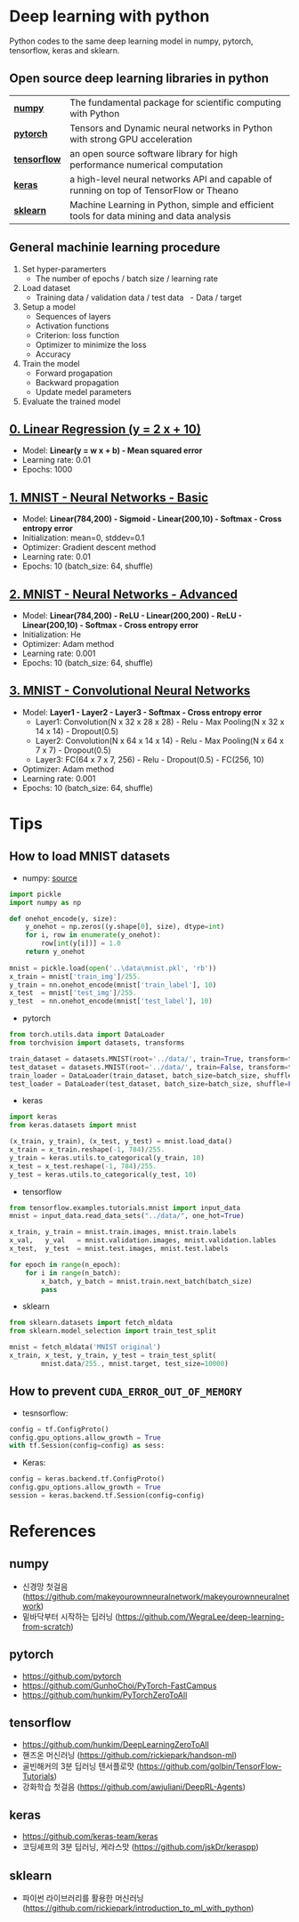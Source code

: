 # Deep learning with python

Python codes to the same deep learning model in numpy, pytorch, tensorflow, keras and sklearn.

## Open source deep learning libraries in python
<table>
<tr>
    <td><b> <a href="http://www.numpy.org/">numpy</a> </b></td>
    <td> The fundamental package for scientific computing with Python </td>
</tr>
<tr>
    <td><b> <a href="https://pytorch.org/">pytorch</a> </b></td>
    <td> Tensors and Dynamic neural networks in Python with strong GPU acceleration  </td>
</tr>
<tr>
    <td><b> <a href="https://www.tensorflow.org/">tensorflow</a> </b></td>
    <td> an open source software library for high performance numerical computation </td>
</tr>
<tr>
    <td><b> <a href="https://keras.io/">keras</a> </b></td>
    <td>  a high-level neural networks API and capable of running on top of TensorFlow or Theano </td>
</tr>
<tr>
    <td><b> <a href="http://scikit-learn.org/stable/#">sklearn</a> </b></td>
    <td> Machine Learning in Python, simple and efficient tools for data mining and data analysis </td>
</tr>
</table>

## General machinie learning procedure

1. Set hyper-paramerters
   - The number of epochs / batch size / learning rate
2. Load dataset 
   - Training data / validation data / test data
   - Data / target
3. Setup a model
   - Sequences of layers
   - Activation functions
   - Criterion: loss function
   - Optimizer to minimize the loss
   - Accuracy
4. Train the model
   - Forward progapation
   - Backward propagation
   - Update medel parameters
5. Evaluate the trained model


## [0. Linear Regression (y = 2 x + 10)](https://github.com/nampluskr/deep-learning-with-python/tree/master/00_linear_regression)
- Model: **Linear(y = w x + b) - Mean squared error**
- Learning rate: 0.01
- Epochs: 1000

## [1. MNIST - Neural Networks - Basic](https://github.com/nampluskr/deep-learning-with-python/tree/master/01_mnist_nn_basic)
- Model: **Linear(784,200) - Sigmoid - Linear(200,10) - Softmax - Cross entropy error**
- Initialization: mean=0, stddev=0.1
- Optimizer: Gradient descent method
- Learning rate: 0.01
- Epochs: 10 (batch_size: 64, shuffle)


## [2. MNIST - Neural Networks - Advanced](https://github.com/nampluskr/deep-learning-with-python/tree/master/02_mnist_nn_advanced)
- Model: **Linear(784,200) - ReLU - Linear(200,200) - ReLU - Linear(200,10) - Softmax - Cross entropy error**
- Initialization: He
- Optimizer: Adam method
- Learning rate: 0.001
- Epochs: 10 (batch_size: 64, shuffle)


## [3. MNIST - Convolutional Neural Networks](https://github.com/nampluskr/deep-learning-with-python/tree/master/03_mnist_cnn)
- Model: **Layer1 - Layer2 - Layer3 - Softmax - Cross entropy error**
  - Layer1: Convolution(N x 32 x 28 x 28) - Relu - Max Pooling(N x 32 x 14 x 14) - Dropout(0.5)
  - Layer2: Convolution(N x 64 x 14 x 14) - Relu - Max Pooling(N x 64 x 7 x 7) - Dropout(0.5)
  - Layer3: FC(64 x 7 x 7, 256) - Relu - Dropout(0.5) - FC(256, 10)
- Optimizer: Adam method
- Learning rate: 0.001
- Epochs: 10 (batch_size: 64, shuffle)


# Tips

## How to load MNIST datasets
- numpy: [source](https://github.com/WegraLee/deep-learning-from-scratch/tree/master/dataset)
```python
import pickle
import numpy as np

def onehot_encode(y, size):
    y_onehot = np.zeros((y.shape[0], size), dtype=int)
    for i, row in enumerate(y_onehot):
        row[int(y[i])] = 1.0
    return y_onehot
    
mnist = pickle.load(open('..\data\mnist.pkl', 'rb'))
x_train = mnist['train_img']/255.
y_train = nn.onehot_encode(mnist['train_label'], 10)
x_test  = mnist['test_img']/255.
y_test  = nn.onehot_encode(mnist['test_label'], 10)
```

- pytorch
```python
from torch.utils.data import DataLoader
from torchvision import datasets, transforms

train_dataset = datasets.MNIST(root='../data/', train=True, transform=transforms.ToTensor())
test_dataset = datasets.MNIST(root='../data/', train=False, transform=transforms.ToTensor())
train_loader = DataLoader(train_dataset, batch_size=batch_size, shuffle=True)
test_loader = DataLoader(test_dataset, batch_size=batch_size, shuffle=False)
```

- keras
```python
import keras
from keras.datasets import mnist

(x_train, y_train), (x_test, y_test) = mnist.load_data()
x_train = x_train.reshape(-1, 784)/255.
y_train = keras.utils.to_categorical(y_train, 10)
x_test = x_test.reshape(-1, 784)/255.
y_test = keras.utils.to_categorical(y_test, 10)
```

- tensorflow
```python
from tensorflow.examples.tutorials.mnist import input_data
mnist = input_data.read_data_sets("../data/", one_hot=True)

x_train, y_train = mnist.train.images, mnist.train.labels
x_val,   y_val   = mnist.validation.images, mnist.validation.lables
x_test,  y_test  = mnist.test.images, mnist.test.labels

for epoch in range(n_epoch):
    for i in range(n_batch):
        x_batch, y_batch = mnist.train.next_batch(batch_size)
        pass
```

- sklearn
```python
from sklearn.datasets import fetch_mldata
from sklearn.model_selection import train_test_split

mnist = fetch_mldata('MNIST original')
x_train, x_test, y_train, y_test = train_test_split(
        mnist.data/255., mnist.target, test_size=10000)
```

## How to prevent `CUDA_ERROR_OUT_OF_MEMORY`
- tesnsorflow:
```python
config = tf.ConfigProto()
config.gpu_options.allow_growth = True
with tf.Session(config=config) as sess:
```

- Keras:
```python
config = keras.backend.tf.ConfigProto()
config.gpu_options.allow_growth = True
session = keras.backend.tf.Session(config=config)
```

# References
## numpy
- 신경망 첫걸음 (https://github.com/makeyourownneuralnetwork/makeyourownneuralnetwork)
- 밑바닥부터 시작하는 딥러닝 (https://github.com/WegraLee/deep-learning-from-scratch)

## pytorch
- https://github.com/pytorch
- https://github.com/GunhoChoi/PyTorch-FastCampus
- https://github.com/hunkim/PyTorchZeroToAll

## tensorflow
- https://github.com/hunkim/DeepLearningZeroToAll
- 핸즈온 머신러닝 (https://github.com/rickiepark/handson-ml)
- 골빈해커의 3분 딥러닝 텐서플로맛 (https://github.com/golbin/TensorFlow-Tutorials)
- 강화학습 첫걸음 (https://github.com/awjuliani/DeepRL-Agents)

## keras
- https://github.com/keras-team/keras
- 코딩셰프의 3분 딥러닝, 케라스맛 (https://github.com/jskDr/keraspp)

## sklearn
- 파이썬 라이브러리를 활용한 머신러닝 (https://github.com/rickiepark/introduction_to_ml_with_python)
